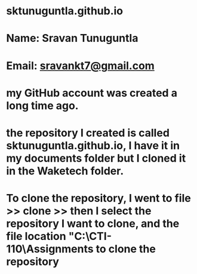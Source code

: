 # sktunuguntla.github.io
# Name: Sravan Tunuguntla
# Email: sravankt7@gmail.com
# my GitHub account was created a long time ago.
# the repository I created is called sktunuguntla.github.io, I have it in my documents folder but I cloned it in the Waketech folder.
# To clone the repository, I went to file >> clone >> then I select the repository I want to clone, and the file location "C:\CTI-110\Assignments to clone the repository

